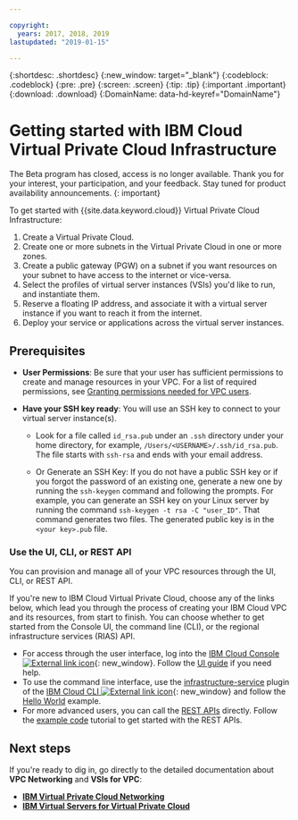 ```yaml
---

copyright:
  years: 2017, 2018, 2019
lastupdated: "2019-01-15"

---
```


{:shortdesc: .shortdesc}
{:new_window: target="_blank"}
{:codeblock: .codeblock}
{:pre: .pre}
{:screen: .screen}
{:tip: .tip}
{:important .important}
{:download: .download}
{:DomainName: data-hd-keyref="DomainName"}

# Getting started with IBM Cloud Virtual Private Cloud Infrastructure


The Beta program has closed, access is no longer available. Thank you for your interest, your participation, and your feedback. Stay tuned for product availability announcements.
{: important}

To get started with {{site.data.keyword.cloud}} Virtual Private Cloud Infrastructure:

1. Create a Virtual Private Cloud.
2. Create one or more subnets in the Virtual Private Cloud in one or more zones.
3. Create a public gateway (PGW) on a subnet if you want resources on your subnet to have access to the internet or vice-versa.
4. Select the profiles of virtual server instances (VSIs) you'd like to run, and instantiate them.
5. Reserve a floating IP address, and associate it with a virtual server instance if you want to reach it from the internet.
5. Deploy your service or applications across the virtual server instances.

## Prerequisites

 * **User Permissions**: Be sure that your user has sufficient permissions to create and manage resources in your VPC. For a list of required permissions, see [Granting permissions needed for VPC users](vpc-user-permissions.html).

 * **Have your SSH key ready**: You will use an SSH key to connect to your virtual server instance(s).

   * Look for a file called `id_rsa.pub` under an `.ssh` directory under your home directory, for example, `/Users/<USERNAME>/.ssh/id_rsa.pub`. The file starts with `ssh-rsa` and ends with your email address.

   * Or Generate an SSH Key: If you do not have a public SSH key or if you forgot the password of an existing one, generate a new one by running the `ssh-keygen` command and following the prompts. For example, you can generate an SSH key on your Linux server by running the command `ssh-keygen -t rsa -C "user_ID"`. That command generates two files. The generated public key is in the `<your key>.pub` file.
   
### Use the UI, CLI, or REST API

You can provision and manage all of your VPC resources through the UI, CLI, or REST API.

If you're new to IBM Cloud Virtual Private Cloud, choose any of the links below, which lead you through the process of creating your IBM Cloud VPC and its resources, from start to finish. You can choose whether to get started from the Console UI, the command line (CLI), or the regional infrastructure services (RIAS) API.

* For access through the user interface, log into the [IBM Cloud Console ![External link icon](../../icons/launch-glyph.svg "External link icon")]( https://{DomainName}/vpc){: new_window}. Follow the [UI guide](console-tutorial.html) if you need help.
* To use the command line interface, use the [infrastructure-service](/docs/infrastructure-service-cli-plugin/vpc-cli-reference.html) plugin of the [IBM Cloud CLI ![External link icon](../../icons/launch-glyph.svg "External link icon")](/docs/cli/reference/bluemix_cli/get_started.html#getting-started){: new_window} and follow the [Hello World](hello-world-vpc.html) example.
* For more advanced users, you can call the [REST APIs](https://{DomainName}/apidocs/rias) directly. Follow the [example code](example-code.html) tutorial to get started with the REST APIs.

## Next steps
If you're ready to dig in, go directly to the detailed documentation about **VPC Networking** and **VSIs for VPC**:

* [**IBM Virtual Private Cloud Networking**](https://{DomainName}/docs/infrastructure/vpc-network/getting-started.html)
* [**IBM Virtual Servers for Virtual Private Cloud**](https://{DomainName}/docs/vsi-is/getting-started.html)

